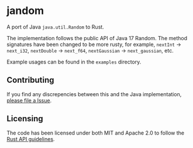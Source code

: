 # jandom

A port of Java `java.util.Random` to Rust.

The implementation follows the public API of Java 17 Random. The method signatures have been changed to be more rusty, 
for example, `nextInt` -> `next_i32`, `nextDouble` -> `next_f64`, `nextGaussian` -> `next_gaussian`, etc.

Example usages can be found in the `examples` directory.

## Contributing

If you find any discrepencies between this and the Java implementation, [please file a Issue](https://github.com/kallekankaanpaa/jandom/issues/new).

## Licensing

The code has been licensed under both MIT and Apache 2.0 to follow the [Rust API guidelines](https://rust-lang.github.io/api-guidelines/necessities.html#crate-and-its-dependencies-have-a-permissive-license-c-permissive).
